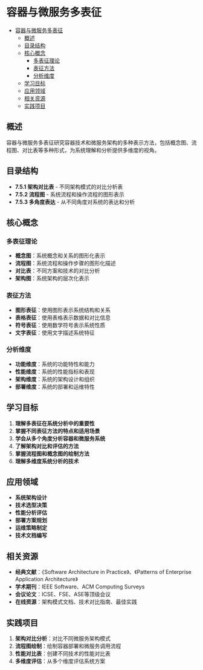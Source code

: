 # 容器与微服务多表征


<!-- TOC START -->

- [容器与微服务多表征](#容器与微服务多表征)
  - [概述](#概述)
  - [目录结构](#目录结构)
  - [核心概念](#核心概念)
    - [多表征理论](#多表征理论)
    - [表征方法](#表征方法)
    - [分析维度](#分析维度)
  - [学习目标](#学习目标)
  - [应用领域](#应用领域)
  - [相关资源](#相关资源)
  - [实践项目](#实践项目)

<!-- TOC END -->

## 概述

容器与微服务多表征研究容器技术和微服务架构的多种表示方法，包括概念图、流程图、对比表等多种形式，为系统理解和分析提供多维度的视角。

## 目录结构

- **7.5.1 架构对比表** - 不同架构模式的对比分析表
- **7.5.2 流程图** - 系统流程和操作流程的图形表示
- **7.5.3 多角度表达** - 从不同角度对系统的表达和分析

## 核心概念

### 多表征理论

- **概念图**：系统概念和关系的图形化表示
- **流程图**：系统流程和操作步骤的图形化描述
- **对比表**：不同方案和技术的对比分析
- **架构图**：系统架构的层次化表示

### 表征方法

- **图形表征**：使用图形表示系统结构和关系
- **表格表征**：使用表格表示数据和对比信息
- **符号表征**：使用数学符号表示系统性质
- **文字表征**：使用文字描述系统特征

### 分析维度

- **功能维度**：系统的功能特性和能力
- **性能维度**：系统的性能指标和表现
- **架构维度**：系统的架构设计和组织
- **部署维度**：系统的部署和运维特性

## 学习目标

1. **理解多表征在系统分析中的重要性**
2. **掌握不同表征方法的特点和适用场景**
3. **学会从多个角度分析容器和微服务系统**
4. **了解架构对比和评估的方法**
5. **掌握流程图和概念图的绘制方法**
6. **理解多维度系统分析的技术**

## 应用领域

- **系统架构设计**
- **技术选型决策**
- **性能分析评估**
- **部署方案规划**
- **运维策略制定**
- **技术文档编写**

## 相关资源

- **经典文献**：《Software Architecture in Practice》、《Patterns of Enterprise Application Architecture》
- **学术期刊**：IEEE Software、ACM Computing Surveys
- **会议论文**：ICSE、FSE、ASE等顶级会议
- **在线资源**：架构模式文档、技术对比指南、最佳实践

## 实践项目

1. **架构对比分析**：对比不同微服务架构模式
2. **流程图绘制**：绘制容器部署和微服务调用流程
3. **性能对比表**：创建不同技术的性能对比表
4. **多维度评估**：从多个维度评估系统方案

